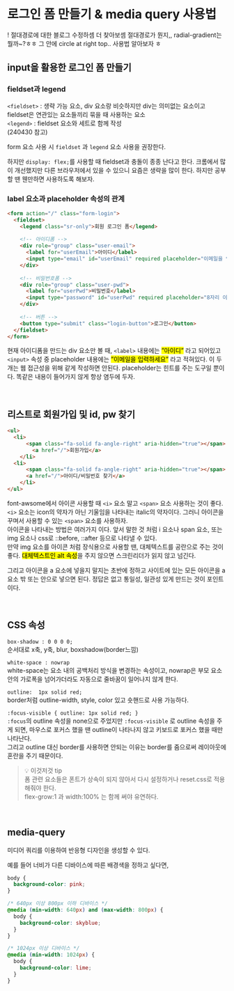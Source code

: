 # 로그인 폼 만들기 & media query 사용법

! 절대경로에 대한 블로그 수정하셈 더 찾아보셈 절대경로가 뭔지,, radial-gradient는 뭘까~?ㅎㅎ 그 안에 circle at right top.. 사용법 알아보자 ㅎ

## input을 활용한 로그인 폼 만들기

### fieldset과 legend

`<fieldset>`  : 생략 가능 요소, div 요소랑 비슷하지만 div는 의미없는 요소이고 fieldset은 연관있는 요소들끼리 묶을 때 사용하는 요소  
`<legend>` : fieldset 요소와 세트로 함께 작성  
(240430 참고)

form 요소 사용 시 `fieldset` 과 `legend` 요소 사용을 권장한다.

하지만 `display: flex;`를 사용할 때 fieldset과 충돌이 종종 난다고 한다. 크롬에서 많이 개선했지만 다른 브라우저에서 있을 수 있으니 요즘은 생략을 많이 한다. 하지만 공부할 땐 웬만하면 사용하도록 해보자.

### label 요소과 placeholder 속성의 관계

```html
<form action="/" class="form-login">
  <fieldset>
    <legend class="sr-only">회원 로그인 폼</legend>
    
    <!-- 아이디폼 -->
    <div role="group" class="user-email">
      <label for="userEmail">아이디</label>
      <input type="email" id="userEmail" required placeholder="이메일을 입력하세요" name="userEmail" />
    </div>
    
    <!-- 비밀번호폼 -->
    <div role="group" class="user-pwd">
      <label for="userPwd">비밀번호</label>
      <input type="password" id="userPwd" required placeholder="8자리 이상" name="userPwd" />
    </div>
    
    <!-- 버튼 -->
    <button type="submit" class="login-button">로그인</button>
  </fieldset>
</form>
```

현재 아이디폼을 만드는 div 요소만 볼 때, `<label>` 내용에는 <mark>”아이디”</mark> 라고 되어있고 `<input>` 속성 중 placeholder 내용에는 <mark>”이메일을 입력하세요”</mark> 라고 적혀있다. 이 두개는 웹 접근성을 위해 같게 작성하면 안된다. placeholder는 힌트를 주는 도구일 뿐이다. 똑같은 내용이 들어가지 않게 항상 염두에 두자.

<br>

## 리스트로 회원가입 및 id, pw 찾기

```html
<ul>
  <li>
	  <span class="fa-solid fa-angle-right" aria-hidden="true"></span>
		<a href="/">회원가입</a>
	</li>
  <li>
	  <span class="fa-solid fa-angle-right" aria-hidden="true"></span>
	  <a href="/">아이디/비밀번호 찾기</a>
	</li>
</ul>
```

font-awsome에서 아이콘 사용할 때 `<i>` 요소 말고 `<span>` 요소 사용하는 것이 좋다.  `<i>` 요소는 icon의 약자가 아닌 기울임을 나타내는 italic의 약자이다. 그러니 아이콘을 꾸며서 사용할 수 있는 `<span>` 요소를 사용하자.  
아이콘을 나타내는 방법은 여러가지 이다. 앞서 말한 것 처럼 i 요소나 span 요소, 또는 img 요소나 css로 ::before, ::after 등으로 나타낼 수 있다.   
만약 img 요소를 아이콘 처럼 장식용으로 사용할 땐, 대체텍스트를 공란으로 주는 것이 좋다. <mark>대체텍스트인 alt 속성</mark>을 주지 않으면 스크린리더가 읽지 않고 넘긴다.  

그리고 아이콘을 a 요소에 넣을지 말지는 초반에 정하고 사이트에 있는 모든 아이콘을 a 요소 밖 또는 안으로 넣으면 된다. 정답은 없고 통일성, 일관성 있게 만드는 것이 포인트이다.

<br>

## CSS 속성

`box-shadow : 0 0 0 0;`  
순서대로 x축, y축, blur, boxshadow(border느낌)

`white-space : nowrap`  
white-space는 요소 내의 공백처리 방식을 변경하는 속성이고, nowrap은 부모 요소안의 가로폭을 넘어가더라도 자동으로 줄바꿈이 일어나지 않게 한다.

`outline:  1px solid red;`  
border처럼 outline-width, style, color 있고 숏핸드로 사용 가능하다.

`:focus-visible { outline: 1px solid red; }`   
`:focus`의 outline 속성을 none으로 주었지만 `:focus-visible` 로 outline 속성을 주게 되면, 마우스로 포커스 했을 땐 outline이 나타나지 않고 키보드로 포커스 했을 때만 나타난다.  
그리고 outline 대신 border를 사용하면 안되는 이유는 border를 줌으로써 레이아웃에 혼란을 주기 때문이다.

>💡 이것저것 tip   
폼 관련 요소들은 폰트가 상속이 되지 않아서 다시 설정하거나 reset.css로 적용해줘야 한다.  
flex-grow:1 과 width:100% 는 함께 써야 유연하다.

<br>

## media-query

미디어 쿼리를 이용하여 반응형 디자인을 생성할 수 있다.

예를 들어 너비가 다른 디바이스에 따른 배경색을 정하고 싶다면,

```css
body {
  background-color: pink;
}

/* 640px 이상 800px 이하 디바이스 */
@media (min-width: 640px) and (max-width: 800px) {
  body {
    background-color: skyblue;
  }
}

/* 1024px 이상 디바이스 */
@media (min-width: 1024px) {
  body {
    background-color: lime;
  }
}
```